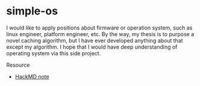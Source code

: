 # simple-os

I would like to apply positions about firmware or operation system, such as linux engineer, platform engineer, etc. By the way, my thesis is to purpose a novel caching algorithm, but I have ever developed anything about that except my algorithm. I hope that I would have deep understanding of operating system via this side project.
  

Resource  
  
* [HackMD note](https://hackmd.io/EtfP0b3nQD6VP_Tb8JBx8w)
